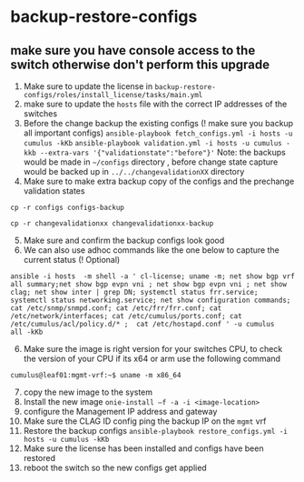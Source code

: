 # backup-restore-configs

## make sure you have console access to the switch otherwise don't perform this upgrade
1. Make sure to update the license in  `backup-restore-configs/roles/install_license/tasks/main.yml` 
2. make sure to update the `hosts` file with the correct IP addresses of the switches 
3. Before the change backup the existing configs (! make sure you backup all important configs)
`ansible-playbook fetch_configs.yml -i hosts -u cumulus -kKb`
`ansible-playbook validation.yml -i hosts -u cumulus -kkb --extra-vars '{"validationstate":"before"}'`
Note: the backups would be made in `~/configs` directory , before change state capture would be backed up in `../../changevalidationXX` directory 
4. Make sure to make extra backup copy of the configs and the prechange validation states 

`cp -r configs configs-backup` 

`cp -r changevalidationxx changevalidationxx-backup` 

5. Make sure and confirm the backup configs look good 
6. We can also use adhoc commands like the one below to capture the current status  (! Optional)

`ansible -i hosts  -m shell -a ' cl-license; uname -m; net show bgp vrf all summary;net show bgp evpn vni ; net show bgp evpn vni ; net show clag; net show inter | grep DN; systemctl status frr.service; systemctl status networking.service; net show configuration commands; cat /etc/snmp/snmpd.conf; cat /etc/frr/frr.conf; cat /etc/network/interfaces; cat /etc/cumulus/ports.conf; cat  /etc/cumulus/acl/policy.d/* ;  cat /etc/hostapd.conf ' -u cumulus   all -kKb` 

6. Make sure the image is right version for your switches CPU, to check the version of your CPU if its x64 or arm use the following command

`cumulus@leaf01:mgmt-vrf:~$ uname -m
x86_64
` 

7. copy the new image to the system 
8. Install the new image 
`onie-install –f -a -i <image-location>`
9. configure the Management IP address and gateway 
10. Make sure the CLAG ID config ping the backup IP on the `mgmt` vrf 
11. Restore the backup configs 
`ansible-playbook restore_configs.yml -i hosts -u cumulus -kKb`
12. Make sure the license has been installed and configs have been restored 
13. reboot the switch so the new configs get applied 





